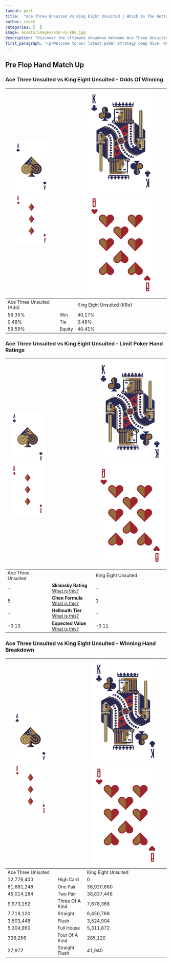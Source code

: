 ```yaml
---
layout: post
title:  "Ace Three Unsuited Vs King Eight Unsuited | Which Is The Better Hand In Poker? A Complete Guide"
author: reece
categories: [  ]
image: assets/images/a3o-vs-k8o.jpg
description: "Discover the ultimate showdown between Ace Three Unsuited and King Eight Unsuited in poker! Uncover the odds, strategies, and scenarios where one hand triumphs over the other. Get ready to up your poker game with this thrilling analysis."
first_paragraph: "<p>Welcome to our latest poker strategy deep dive, where we're pitting two distinct hands against each other in a high-stakes showdown: Ace Three Unsuited vs King Eight Unsuited.</p><p>In the dynamic world of poker, every decision counts, and knowing which hand holds the upper hand is key to your success at the table.</p><p>In this article, we'll dissect these two hands, explore the scenarios where one dominates the other, and equip you with the knowledge to make strategic choices that can tip the odds in your favor.</p><p>Get ready to unravel the intriguing dynamics of these poker hands and elevate your game to new heights.</p>"
---
```




[comment]: # (sp0)

## Pre Flop Hand Match Up

<div class="table hand-ratings" markdown="1"> 



### Ace Three Unsuited vs King Eight Unsuited - Odds Of Winning


    
| ![image info](assets/images/hand1/A.png) ![image info](assets/images/hand1/3o.png) |  | ![image info](assets/images/hand2/K.png) ![image info](assets/images/hand2/8o.png) |
| -------- | -------- | -------- |
| Ace Three Unsuited (A3o) |  | King Eight Unsuited (K8o) |
| 59.35% | Win | 40.17% |
| 0.48% | Tie | 0.48% |
| 59.59% | Equity | 40.41% |




[comment]: # (sp1)



### Ace Three Unsuited vs King Eight Unsuited - Limit Poker Hand Ratings


    
| ![image info](assets/images/hand1/A.png) ![image info](assets/images/hand1/3o.png) |  | ![image info](assets/images/hand2/K.png) ![image info](assets/images/hand2/8o.png) |
| -------- | -------- | -------- |
| Ace Three Unsuited |  | King Eight Unsuited |
| - | **Sklansky Rating** [What is this?](/sklansky-rating-explained) | - |
| 5 | **Chen Formula** [What is this?](/chen-formula-explained) | 3 |
| - | **Hellmuth Tier** [What is this?](/Hellmuth-tier-explained) | - |
| -0.13 | **Expected Value** [What is this?](/expected-value-explained) | -0.11 |




[comment]: # (sp2)



### Ace Three Unsuited vs King Eight Unsuited - Winning Hand Breakdown


    
| ![image info](assets/images/hand1/A.png) ![image info](assets/images/hand1/3o.png) |  | ![image info](assets/images/hand2/K.png) ![image info](assets/images/hand2/8o.png) |
| -------- | -------- | -------- |
| Ace Three Unsuited |  | King Eight Unsuited |
| 12,776,400 | High Card | 0 |
| 61,681,248 | One Pair | 36,920,880 |
| 45,014,184 | Two Pair | 38,837,448 |
| 9,973,152 | Three Of A Kind | 7,678,368 |
| 7,719,120 | Straight | 6,450,768 |
| 3,503,448 | Flush | 3,524,904 |
| 5,304,960 | Full House | 5,311,872 |
| 338,256 | Four Of A Kind | 285,120 |
| 27,972 | Straight Flush | 41,940 |




[comment]: # (sp3)



</div>

[comment]: # (sp4)



[comment]: # (sp5)

